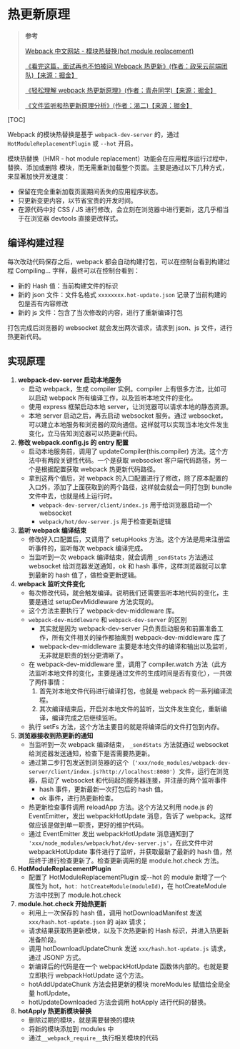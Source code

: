 # 热更新原理

> **参考**
>
> [Webpack 中文网站 - 模块热替换(hot module replacement)](https://www.webpackjs.com/concepts/hot-module-replacement/)
>
> [《看完这篇，面试再也不怕被问 Webpack 热更新》(作者：政采云前端团队)【来源：掘金】](https://juejin.cn/post/6844903953092591630)
>
> [《轻松理解 webpack 热更新原理》(作者：青舟同学)【来源：掘金】](https://juejin.cn/post/6844904008432222215)
>
> [《文件监听和热更新原理分析》(作者：渴二)【来源：掘金】](https://juejin.cn/post/6844904134697549832)

[TOC]

Webpack 的模块热替换是基于 `webpack-dev-server` 的，通过 `HotModuleReplacementPlugin` 或 `--hot` 开启。

模块热替换（HMR - hot module replacement）功能会在应用程序运行过程中，替换、添加或删除 模块，而无需重新加载整个页面。主要是通过以下几种方式，来显著加快开发速度：

- 保留在完全重新加载页面期间丢失的应用程序状态。
- 只更新变更内容，以节省宝贵的开发时间。
- 在源代码中对 CSS / JS 进行修改，会立刻在浏览器中进行更新，这几乎相当于在浏览器 devtools 直接更改样式。

## 编译构建过程

每次改动代码保存之后，webpack 都会自动构建打包，可以在控制台看到构建过程 Compiling… 字样，最终可以在控制台看到：

- 新的 Hash 值：当前构建文件的标识
- 新的 json 文件：文件名格式 `xxxxxxxx.hot-update.json` 记录了当前构建的包是否有内容修改
- 新的 js 文件：包含了当次修改的内容，进行了重新编译打包

打包完成后浏览器的 websocket 就会发出两次请求，请求到 json、js 文件，进行热更新代码。

## 实现原理

1. **webpack-dev-server 启动本地服务**
   - 启动 webpack，生成 compiler 实例。compiler 上有很多方法，比如可以启动 webpack 所有编译工作，以及监听本地文件的变化。
   - 使用 express 框架启动本地 server，让浏览器可以请求本地的静态资源。
   - 本地 server 启动之后，再去启动 websocket 服务。通过 websocket，可以建立本地服务和浏览器的双向通信。这样就可以实现当本地文件发生变化，立马告知浏览器可以热更新代码。
2. **修改 webpack.config.js 的 entry 配置**
   - 启动本地服务前，调用了 updateCompiler(this.compiler) 方法。这个方法中有两段关键性代码。一个是获取 websocket 客户端代码路径，另一个是根据配置获取 webpack 热更新代码路径。
   - 拿到这两个值后，对 webpack 的入口配置进行了修改，除了原本配置的入口外，添加了上面获取到的两个路径，这样就会就会一同打包到 bundle 文件中去，也就是线上运行时。
     - `webpack-dev-server/client/index.js` 用于给浏览器启动一个 websocket
     - `webpack/hot/dev-server.js` 用于检查更新逻辑
3. **监听 webpack 编译结束**
   - 修改好入口配置后，又调用了 setupHooks 方法。这个方法是用来注册监听事件的，监听每次 webpack 编译完成。
   - 当监听到一次 webpack 编译结束，就会调用 `_sendStats` 方法通过 websocket 给浏览器发送通知，ok 和 hash 事件，这样浏览器就可以拿到最新的 hash 值了，做检查更新逻辑。
4. **webpack 监听文件变化**
   - 每次修改代码，就会触发编译。说明我们还需要监听本地代码的变化，主要是通过 setupDevMiddleware 方法实现的。
   - 这个方法主要执行了 webpack-dev-middleware 库。
   - `webpack-dev-middleware` 和 `webpack-dev-server` 的区别
     - 其实就是因为 webpack-dev-server 只负责启动服务和前置准备工作，所有文件相关的操作都抽离到 webpack-dev-middleware 库了
     - webpack-dev-middleware 主要是本地文件的编译和输出以及监听，无非就是职责的划分更清晰了。
   - 在 webpack-dev-middleware 里，调用了 compiler.watch 方法（此方法监听本地文件的变化，主要是通过文件的生成时间是否有变化），一共做了两件事情：
     1. 首先对本地文件代码进行编译打包，也就是 webpack 的一系列编译流程。
     2. 其次编译结束后，开启对本地文件的监听，当文件发生变化，重新编译，编译完成之后继续监听。
   - 执行 setFs 方法，这个方法主要目的就是将编译后的文件打包到内存。
5. **浏览器接收到热更新的通知**
   - 当监听到一次 webpack 编译结束， `_sendStats` 方法就通过 websocket 给浏览器发送通知，检查下是否需要热更新。
   - 通过第二步打包发送到浏览器的这个（`'xxx/node_modules/webpack-dev-server/client/index.js?http://localhost:8080'`）文件，运行在浏览器，启动了 websocket 和代码起的服务器连接，并注册的两个监听事件
     - hash 事件，更新最新一次打包后的 hash 值。
     - ok 事件，进行热更新检查。
   - 热更新检查事件调用 reloadApp 方法。这个方法又利用 node.js 的 EventEmitter，发出 webpackHotUpdate 消息，告诉了 webpack。这样做应该是做到单一职责，更好的维护代码。
   - 通过 EventEmitter 发出 webpackHotUpdate 消息通知到了 `'xxx/node_modules/webpack/hot/dev-server.js'`，在此文件中对 webpackHotUpdate 事件进行了监听，并获取最新了最新的 hash 值，然后终于进行检查更新了。检查更新调用的是 module.hot.check 方法。
6. **HotModuleReplacementPlugin**
   - 配置了 HotModuleReplacementPlugin 或--hot 的 module 新增了一个属性为 hot，`hot: hotCreateModule(moduleId)`，在 hotCreateModule 方法中找到了 module.hot.check
7. **module.hot.check 开始热更新**
   - 利用上一次保存的 hash 值，调用 hotDownloadManifest 发送 `xxx/hash.hot-update.json` 的 ajax 请求；
   - 请求结果获取热更新模块，以及下次热更新的 Hash 标识，并进入热更新准备阶段。
   - 调用 hotDownloadUpdateChunk 发送 `xxx/hash.hot-update.js` 请求，通过 JSONP 方式。
   - 新编译后的代码是在一个 webpackHotUpdate 函数体内部的。也就是要立即执行 webpackHotUpdate 这个方法。
   - hotAddUpdateChunk 方法会把更新的模块 moreModules 赋值给全局全量 hotUpdate。
   - hotUpdateDownloaded 方法会调用 hotApply 进行代码的替换。
8. **hotApply 热更新模块替换**
   - 删除过期的模块，就是需要替换的模块
   - 将新的模块添加到 modules 中
   - 通过`__webpack_require__`执行相关模块的代码
